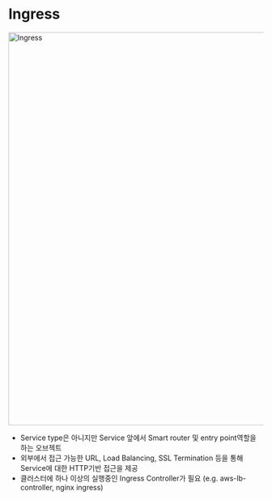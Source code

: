 # Ingress

<img width="776" alt="Ingress" src="https://github.com/user-attachments/assets/09a59a93-8444-4685-972e-8e96e514682f">

- Service type은 아니지만 Service 앞에서 Smart router 및 entry point역할을 하는 오브젝트
- 외부에서 접근 가능한 URL, Load Balancing, SSL Termination 등을 통해 Service에 대한 HTTP기반 접근을 제공
- 클러스터에 하나 이상의 실행중인 Ingress Controller가 필요 (e.g. aws-lb-controller, nginx ingress)
